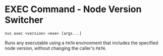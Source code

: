 # EXEC Command - Node Version Switcher
```
nvs exec <version> <exe> [args...]
```
Runs any executable using a `PATH` environment that includes the specified node version, without changing the caller's `PATH`.
